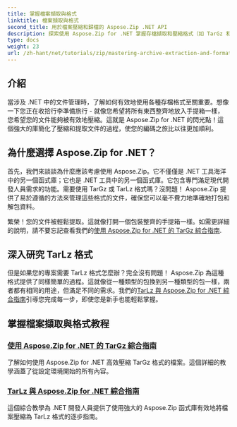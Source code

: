```yaml
---
title: 掌握檔案擷取與格式
linktitle: 檔案擷取與格式
second_title: 用於檔案壓縮和歸檔的 Aspose.Zip .NET API
description: 探索使用 Aspose.Zip for .NET 掌握存檔擷取和壓縮格式（如 TarGz 和 TarLz）的詳細教學。
type: docs
weight: 23
url: /zh-hant/net/tutorials/zip/mastering-archive-extraction-and-formats/
---
```

## 介紹

當涉及 .NET 中的文件管理時，了解如何有效地使用各種存檔格式至關重要。想像一下您正在收拾行李準備旅行 - 就像您希望將所有東西整齊地放入手提箱一樣，您希望您的文件能夠被有效地壓縮。這就是 Aspose.Zip for .NET 的閃光點！這個強大的庫簡化了壓縮和提取文件的過程，使您的編碼之旅比以往更加順利。

## 為什麼選擇 Aspose.Zip for .NET？

首先，我們來談談為什麼應該考慮使用 Aspose.Zip。它不僅僅是 .NET 工具海洋中的另一個函式庫；它也是 .NET 工具中的另一個函式庫。它包含專門滿足現代開發人員需求的功能。需要使用 TarGz 或 TarLz 格式嗎？沒問題！ Aspose.Zip 提供了易於遵循的方法來管理這些格式的文件，確保您可以毫不費力地準確地打包和解包資料。

繁榮！您的文件被輕鬆提取。這就像打開一個包裝整齊的手提箱一樣。如需更詳細的說明，請不要忘記查看我們的[使用 Aspose.Zip for .NET 的 TarGz 綜合指南](./comprehensive-guide-to-tar-gz/). 

## 深入研究 TarLz 格式

但是如果您的專案需要 TarLz 格式怎麼辦？完全沒有問題！ Aspose.Zip 為這種格式提供了同樣簡單的過程。這就像從一種類型的包換到另一種類型的包一樣，兩者都有相同的用途，但滿足不同的需求。我們的[TarLz 與 Aspose.Zip for .NET 綜合指南](./comprehensive-guide-to-tar-lz/)引導您完成每一步，即使您是新手也能輕鬆掌握。

## 掌握檔案擷取與格式教程
### [使用 Aspose.Zip for .NET 的 TarGz 綜合指南](./comprehensive-guide-to-tar-gz/)
了解如何使用 Aspose.Zip for .NET 高效壓縮 TarGz 格式的檔案。這個詳細的教學涵蓋了從設定環境開始的所有內容。
### [TarLz 與 Aspose.Zip for .NET 綜合指南](./comprehensive-guide-to-tar-lz/)
這個綜合教學為 .NET 開發人員提供了使用強大的 Aspose.Zip 函式庫有效地將檔案壓縮為 TarLz 格式的逐步指南。